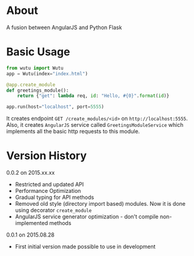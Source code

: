 About
=====
A fusion between AngularJS and Python Flask

Basic Usage
===========
```Python
from wutu import Wutu
app = Wutu(index="index.html")

@app.create_module
def greetings_module():
	return {"get": lambda req, id: "Hello, #{0}".format(id)}

app.run(host="localhost", port=5555)
```

It creates endpoint `GET /create_modules/<id>` on `http://localhost:5555`. Also, it creates `AngularJS` service called `GreetingsModuleService` which implements all the basic http requests to this module.

Version History
===============
0.0.2 on 2015.xx.xx
* Restricted and updated API
* Performance Optimization
* Gradual typing for API methods
* Removed old style (directory import based) modules. Now it is done using decorator `create_module`
* AngularJS service generator optimization - don't compile non-implemented methods

0.0.1 on 2015.08.28
* First initial version made possible to use in development

